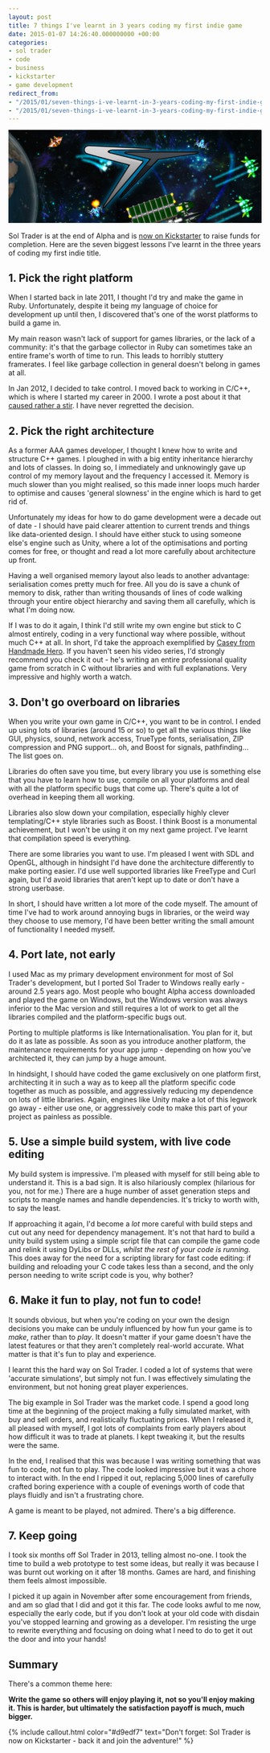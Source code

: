 ```yaml
---
layout: post
title: 7 things I've learnt in 3 years coding my first indie game
date: 2015-01-07 14:26:40.000000000 +00:00
categories:
- sol trader
- code
- business
- kickstarter
- game development
redirect_from:
- "/2015/01/seven-things-i-ve-learnt-in-3-years-coding-my-first-indie-game"
- "/2015/01/seven-things-i-ve-learnt-in-3-years-coding-my-first-indie-game/"
---
```

[![header](/assets/img/sol-press-header.png)](http://kck.st/1Ap3Wf8)

Sol Trader is at the end of Alpha and is [now on Kickstarter](http://kck.st/1Ap3Wf8) to raise funds for completion. Here are the seven biggest lessons I've learnt in the three years of coding my first indie title.

## 1. Pick the right platform

When I started back in late 2011, I thought I'd try and make the game in Ruby. Unfortunately, despite it being my language of choice for development up until then, I discovered that's one of the worst platforms to build a game in.

My main reason wasn't lack of support for games libraries, or the lack of a community: it's that the garbage collector in Ruby can sometimes take an entire frame's worth of time to run. This leads to horribly stuttery framerates. I feel like garbage collection in general doesn't belong in games at all.

In Jan 2012, I decided to take control. I moved back to working in C/C++, which is where I started my career in 2000. I wrote a post about it that [caused rather a stir](http://chrismdp.com/2012/01/why-i-switched-from-ruby-back-to-c-plus-plus). I have never regretted the decision.

## 2. Pick the right architecture

As a former AAA games developer, I thought I knew how to write and structure C++ games. I ploughed in with a big entity inheritance hierarchy and lots of classes. In doing so, I immediately and unknowingly gave up control of my memory layout and the frequency I accessed it. Memory is much slower than you might realised, so this made inner loops much harder to optimise and causes 'general slowness' in the engine which is hard to get rid of.

Unfortunately my ideas for how to do game development were a decade out of date - I should have paid clearer attention to current trends and things like data-oriented design. I should have either stuck to using someone else's engine such as Unity, where a lot of the optimisations and porting comes for free, or thought and read a lot more carefully about architecture up front.

Having a well organised memory layout also leads to another advantage: serialisation comes pretty much for free. All you do is save a chunk of memory to disk, rather than writing thousands of lines of code walking through your entire object hierarchy and saving them all carefully, which is what I'm doing now.

If I was to do it again, I think I'd still write my own engine but stick to C almost entirely, coding in a very functional way where possible, without much C++ at all. In short, I'd take the approach exemplified by [Casey from Handmade Hero](http://handmadehero.org). If you haven't seen his video series, I'd strongly recommend you check it out - he's writing an entire professional quality game from scratch in C without libraries and with full explanations. Very impressive and highly worth a watch.

## 3. Don't go overboard on libraries

When you write your own game in C/C++, you want to be in control. I ended up using lots of libraries (around 15 or so) to get all the various things like GUI, physics, sound, network access, TrueType fonts, serialisation, ZIP compression and PNG support... oh, and Boost for signals, pathfinding... The list goes on.

Libraries do often save you time, but every library you use is something else that you have to learn how to use, compile on all your platforms and deal with all the platform specific bugs that come up. There's quite a lot of overhead in keeping them all working.

Libraries also slow down your compilation, especially highly clever templating/C++ style libraries such as Boost. I think Boost is a monumental achievement, but I won't be using it on my next game project. I've learnt that compilation speed is everything.

There are some libraries you want to use. I'm pleased I went with SDL and OpenGL, although in hindsight I'd have done the architecture differently to make porting easier. I'd use well supported libraries like FreeType and Curl again, but I'd avoid libraries that aren't kept up to date or don't have a strong userbase.

In short, I should have written a lot more of the code myself. The amount of time I've had to work around annoying bugs in libraries, or the weird way they choose to use memory, I'd have been better writing the small amount of functionality I needed myself.

## 4. Port late, not early

I used Mac as my primary development environment for most of Sol Trader's development, but I ported Sol Trader to Windows really early - around 2.5 years ago. Most people who bought Alpha access downloaded and played the game on Windows, but the Windows version was always inferior to the Mac version and still requires a lot of work to get all the libraries compiled and the platform-specific bugs out.

Porting to multiple platforms is like Internationalisation. You plan for it, but do it as late as possible. As soon as you introduce another platform, the maintenance requirements for your app jump - depending on how you've architected it, they can jump by a huge amount.

In hindsight, I should have coded the game exclusively on one platform first, architecting it in such a way as to keep all the platform specific code together as much as possible, and aggressively reducing my dependence on lots of little libraries. Again, engines like Unity make a lot of this legwork go away - either use one, or aggressively code to make this part of your project as painless as possible.

## 5. Use a simple build system, with live code editing

My build system is impressive. I'm pleased with myself for still being able to understand it. This is a bad sign. It is also hilariously complex (hilarious for you, not for me.) There are a huge number of asset generation steps and scripts to mangle names and handle dependencies. It's tricky to worth with, to say the least.

If approaching it again, I'd become a *lot* more careful with build steps and cut out any need for dependency management. It's not that hard to build a unity build system using a simple script file that can compile the game code and relink it using DyLibs or DLLs, *whilst the rest of your code is running.* This does away for the need for a scripting library for fast code editing: if building and reloading your C code takes less than a second, and the only person needing to write script code is you, why bother?

## 6. Make it fun to play, not fun to code!

It sounds obvious, but when you're coding on your own the design decisions you make can be unduly influenced by how fun your game is to *make*, rather than to *play*. It doesn't matter if your game doesn't have the latest features or that they aren't completely real-world accurate. What matter is that it's fun to play and experience.

I learnt this the hard way on Sol Trader. I coded a lot of systems that were 'accurate simulations', but simply not fun. I was effectively simulating the environment, but not honing great player experiences.

The big example in Sol Trader was the market code. I spend a good long time at the beginning of the project making a fully simulated market, with buy and sell orders, and realistically fluctuating prices. When I released it, all pleased with myself, I got lots of complaints from early players about how difficult it was to trade at planets. I kept tweaking it, but the results were the same.

In the end, I realised that this was because I was writing something that was fun to code, not fun to play. The code looked impressive but it was a chore to interact with. In the end I ripped it out, replacing 5,000 lines of carefully crafted boring experience with a couple of evenings worth of code that plays fluidly and isn't a frustrating chore.

A game is meant to be played, not admired. There's a big difference.

## 7. Keep going

I took six months off Sol Trader in 2013, telling almost no-one. I took the time to build a web prototype to test some ideas, but really it was because I was burnt out working on it after 18 months. Games are hard, and finishing them feels almost impossible.

I picked it up again in November after some encouragement from friends, and am so glad that I did and got it this far. The code looks awful to me now, especially the early code, but if you don't look at your old code with disdain you've stopped learning and growing as a developer. I'm resisting the urge to rewrite everything and focusing on doing what I need to do to get it out the door and into your hands!

## Summary

There's a common theme here:

**Write the game so others will enjoy playing it, not so you'll enjoy making it. This is harder, but ultimately the satisfaction payoff is much, much bigger.**

{% include callout.html color="#d9edf7" text="Don't forget: Sol Trader is now on Kickstarter - back it and join the adventure!" %}
